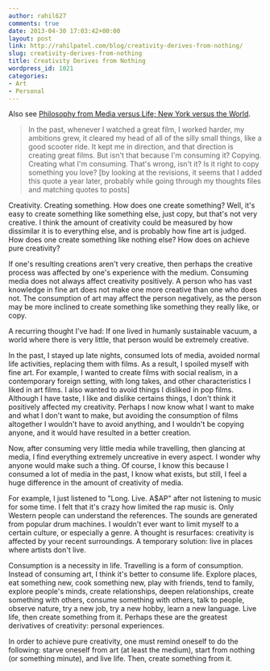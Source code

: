 ```yaml
---
author: rahil627
comments: true
date: 2013-04-30 17:03:42+00:00
layout: post
link: http://rahilpatel.com/blog/creativity-derives-from-nothing/
slug: creativity-derives-from-nothing
title: Creativity Derives from Nothing
wordpress_id: 1021
categories:
- Art
- Personal
---
```


Also see [Philosophy from Media versus Life; New York versus the World](http://www.rahilpatel.com/blog/philosophy-from-media-versus-life-new-york-versus-the-world).



<blockquote>In the past, whenever I watched a great film, I worked harder, my ambitions grew, it cleared my head of all of the silly small things, like a good scooter ride. It kept me in direction, and that direction is creating great films. But isn't that because I'm consuming it? Copying. Creating what I'm consuming. That's wrong, isn't it? Is it right to copy something you love?
[by looking at the revisions, it seems that I added this quote a year later, probably while going through my thoughts files and matching quotes to posts]
</blockquote>



Creativity. Creating something. How does one create something? Well, it's easy to create something like something else, just copy, but that's not very creative. I think the amount of creativity could be measured by how dissimilar it is to everything else, and is probably how fine art is judged. How does one create something like nothing else? How does on achieve pure creativity?

If one's resulting creations aren't very creative, then perhaps the creative process was affected by one's experience with the medium. Consuming media does not always affect creativity positively. A person who has vast knowledge in fine art does not make one more creative than one who does not. The consumption of art may affect the person negatively, as the person may be more inclined to create something like something they really like, or copy.

A recurring thought I've had: If one lived in humanly sustainable vacuum, a world where there is very little, that person would be extremely creative.

In the past, I stayed up late nights, consumed lots of media, avoided normal life activities, replacing them with films. As a result, I spoiled myself with fine art. For example, I wanted to create films with social realism, in a contemporary foreign setting, with long takes, and other characteristics I liked in art films. I also wanted to avoid things I disliked in pop films. Although I have taste, I like and dislike certains things, I don't think it positively affected my creativity. Perhaps I now know what I want to make and what I don't want to make, but avoiding the consumption of films altogether I wouldn't have to avoid anything, and I wouldn't be copying anyone, and it would have resulted in a better creation.

Now, after consuming very little media while travelling, then glancing at media, I find everything extremely uncreative in every aspect. I wonder why anyone would make such a thing. Of course, I know this because I consumed a lot of media in the past, I know what exists, but still, I feel a huge difference in the amount of creativity of media.

For example, I just listened to "Long. Live. A$AP" after not listening to music for some time. I felt that it's crazy how limited the rap music is. Only Western people can understand the references. The sounds are generated from popular drum machines. I wouldn't ever want to limit myself to a certain culture, or especially a genre. A thought is resurfaces: creativity is affected by your recent surroundings. A temporary solution: live in places where artists don't live.

Consumption is a necessity in life. Travelling is a form of consumption. Instead of consuming art, I think it's better to consume life. Explore places, eat something new, cook something new, play with friends, tend to family, explore people's minds, create relationships, deepen relationships, create something with others, consume something with others, talk to people, observe nature, try a new job, try a new hobby, learn a new language. Live life, then create something from it. Perhaps these are the greatest derivatives of creativity: personal experiences.

In order to achieve pure creativity, one must remind oneself to do the following: starve oneself from art (at least the medium), start from nothing (or something minute), and live life. Then, create something from it.
